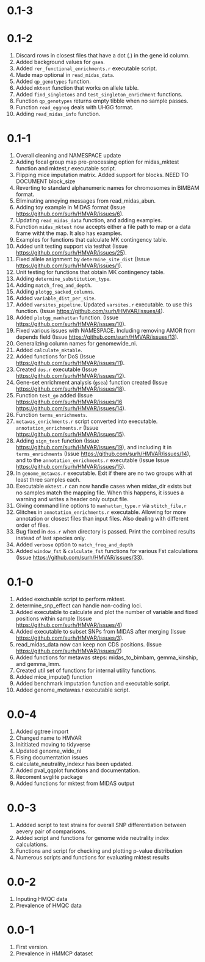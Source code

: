 # 0.1-3

# 0.1-2
1. Discard rows in closest files that have a dot (.) in the gene id column.
2. Added background values for `gsea`.
3. Added `rer_functional_enrichments.r` executable script.
4. Made map optional in `read_midas_data`.
5. Added `qp_genotypes` function.
6. Added `mktest` function that works on allele table.
7. Added `find_singletons` and `test_singleton_enrichment` functions.
8. Function `qp_genotypes` returns empty tibble when no sample passes.
9. Function `read_eggnog` deals with UHGG format.
10. Adding `read_midas_info` function.

# 0.1-1
1. Overall cleaning and NAMESPACE update
2. Adding focal group map pre-processing option for
midas_mktest function and mktest,r executable script.
3. Flipping mice imputation matrix. Added support for blocks.
NEED TO DOCUMENT block_size
4. Reverting to standard alphanumeric names for chromosomes
in BIMBAM format.
5. Eliminating annoying messages from read_midas_abun.
6. Adding toy example in MIDAS format (Issue
https://github.com/surh/HMVAR/issues/6).
7. Updating `read_midas_data` function, and adding examples.
8. Function `midas_mktest` now accepts either a file path to map
or a data frame witht the map. It also has examples.
9. Examples for functions that calculate MK contingency table.
10. Added unit testing support via testhat (Issue
https://github.com/surh/HMVAR/issues/25).
11. Fixed allele asignment by `determine_site_dist` (Issue
https://github.com/surh/HMVAR/issues/1).
12. Unit testing for functions that obtain MK contingency table.
13. Adding `determine_substitution_type`.
14. Adding `match_freq_and_depth`.
15. Adding `plotgg_sacked_columns`.
16. Added `variable_dist_per_site`.
17. Added `varsites_pipeline`. Updated `varsites.r` executable.
to use this function. (Issue https://github.com/surh/HMVAR/issues/4).
18. Added `plotgg_manhattan` function. (Issue https://github.com/surh/HMVAR/issues/10).
19. Fixed various issues with NAMESPACE. Including removing AMOR from
depends field (Issue https://github.com/surh/HMVAR/issues/13).
20. Generalizing column names for genomewide_ni.
21. Added `calculate_mktable`.
22. Added functions for DoS (Issue https://github.com/surh/HMVAR/issues/11).
23. Created `dos.r` executable (Issue
https://github.com/surh/HMVAR/issues/12).
24. Gene-set enrichment analysis (`gsea`) function created
(Issue https://github.com/surh/HMVAR/issues/18).
25. Function `test_go` added (Issue https://github.com/surh/HMVAR/issues/16
https://github.com/surh/HMVAR/issues/14).
26. Function `terms_enrichments`.
27. `metawas_enrichments.r` script converted into executable.
`annotation_enrichments.r` (Issue https://github.com/surh/HMVAR/issues/15).
28. Adding `sign_test` function (Issue https://github.com/surh/HMVAR/issues/19),
and including it in `terms_enrichments` (Issue https://github.com/surh/HMVAR/issues/14),
and to the `annotation_enrichments.r` executable
(Issue Issue https://github.com/surh/HMVAR/issues/15).
29. In `genome_metawas.r` executable. Exit if there are no two groups with at
least three samples each.
30. Executable `mktest.r` can now handle cases when midas_dir exists but no samples
match the mapping file. When this happens, it issues a warning and writes a header only
output file.
31. Giving command line options to `manhattan_type.r` via `stitch_file,r`
32. Glitches in `annotation_enrichments.r` executable. Allowing for more annotation
or closest files than input files. Also dealing with different order of files.
33. Bug fixed in `dos.r` when directory is passed. Print the combined results
instead of last species only.
34. Added `verbose` option to `match_freq_and_depth`
35. Added `window_fst` & `calculate_fst` functions for various Fst 
calculations (Issue https://github.com/surh/HMVAR/issues/33).

# 0.1-0
1. Added exectuable script to perform mktest.
2. determine_snp_effect can handle non-coding loci.
3. Added executable to calculate and plot the number of
variable and fixed positions within sample (Issue
https://github.com/surh/HMVAR/issues/4)
4. Added executable to subset SNPs from MIDAS after merging 
(Issue https://github.com/surh/HMVAR/issues/3).
6. read_midas_data now can keep non CDS positions.
(Issue https://github.com/surh/HMVAR/issues/7)
7. Added functions for metawas steps: midas_to_bimbam,
gemma_kinship, and gemma_lmm.
8. Created util set of functions for internal utility functions.
9. Added mice_impute() function
10. Added benchmark imputation function and executable script.
11. Added genome_metawas.r executable script.

# 0.0-4
1. Added ggtree import
2. Changed name to HMVAR
3. Inititiated moving to tidyverse
4. Updated genome_wide_ni
5. Fising documentation issues
6. calculate_neutrality_index.r has been updated.
7. Added pval_qqplot functions and documentation.
8. Recoment svglite package
9. Added functions for mktest from MIDAS output

# 0.0-3
1. Addded script to test strains for overall SNP
differentiation between aevery pair of comparisons.
2. Added script and functions for genome wide neutrality index
calculations.
3. Functions and script for checking and plotting p-value distribution
4. Numerous scripts and functions for evaluating mktest
results

# 0.0-2
1. Inputing HMQC data
2. Prevalence of HMQC data

# 0.0-1
1. First version.
2. Prevalence in HMMCP dataset
